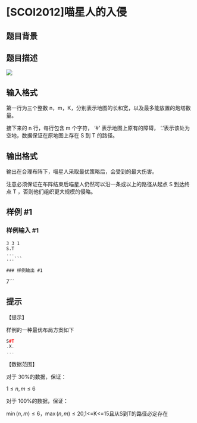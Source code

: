 # [SCOI2012]喵星人的入侵

## 题目背景



## 题目描述

![](https://cdn.luogu.com.cn/upload/pic/1401.png)


## 输入格式

第一行为三个整数 n，m，K，分别表示地图的长和宽，以及最多能放置的炮塔数量。

接下来的 n 行，每行包含 m 个字符， ‘#’ 表示地图上原有的障碍， ‘.’表示该处为空地，数据保证在原地图上存在 S 到 T 的路径。


## 输出格式

输出在合理布阵下，喵星人采取最优策略后，会受到的最大伤害。

注意必须保证在布阵结束后喵星人仍然可以沿一条或以上的路径从起点 S  到达终点 T ，否则他们组织更大规模的侵略。


## 样例 #1

### 样例输入 #1
```
3 3 1
S.T
...
...```

### 样例输出 #1

```
7```

## 提示

【提示】

样例的一种最优布局方案如下

```cpp
S#T
.X.
...
```

【数据范围】

对于 30%的数据，保证：

$1\le n,m\leq 6$

对于 100%的数据，保证：

$\min(n,m)\le 6$，$\max(n,m)\le 20$,1<=K<=15且从S到T的路径必定存在

